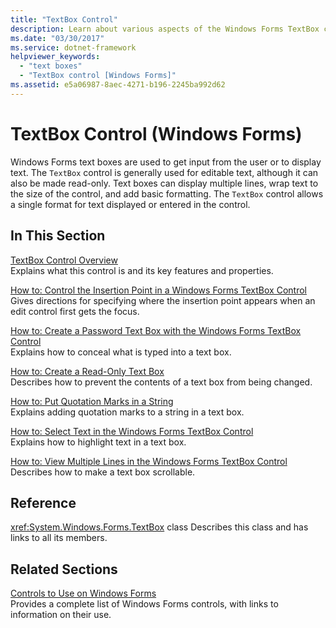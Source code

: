 ```yaml
---
title: "TextBox Control"
description: Learn about various aspects of the Windows Forms TextBox control including using it for editable text and making it read-only.
ms.date: "03/30/2017"
ms.service: dotnet-framework
helpviewer_keywords:
  - "text boxes"
  - "TextBox control [Windows Forms]"
ms.assetid: e5a06987-8aec-4271-b196-2245ba992d62
---
```

# TextBox Control (Windows Forms)

Windows Forms text boxes are used to get input from the user or to display text. The `TextBox` control is generally used for editable text, although it can also be made read-only. Text boxes can display multiple lines, wrap text to the size of the control, and add basic formatting. The `TextBox` control allows a single format for text displayed or entered in the control.

## In This Section

[TextBox Control Overview](textbox-control-overview-windows-forms.md)\
Explains what this control is and its key features and properties.

[How to: Control the Insertion Point in a Windows Forms TextBox Control](how-to-control-the-insertion-point-in-a-windows-forms-textbox-control.md)\
Gives directions for specifying where the insertion point appears when an edit control first gets the focus.

[How to: Create a Password Text Box with the Windows Forms TextBox Control](how-to-create-a-password-text-box-with-the-windows-forms-textbox-control.md)\
Explains how to conceal what is typed into a text box.

[How to: Create a Read-Only Text Box](how-to-create-a-read-only-text-box-windows-forms.md)\
Describes how to prevent the contents of a text box from being changed.

[How to: Put Quotation Marks in a String](how-to-put-quotation-marks-in-a-string-windows-forms.md)\
Explains adding quotation marks to a string in a text box.

[How to: Select Text in the Windows Forms TextBox Control](how-to-select-text-in-the-windows-forms-textbox-control.md)\
Explains how to highlight text in a text box.

[How to: View Multiple Lines in the Windows Forms TextBox Control](how-to-view-multiple-lines-in-the-windows-forms-textbox-control.md)\
Describes how to make a text box scrollable.

## Reference

<xref:System.Windows.Forms.TextBox> class
Describes this class and has links to all its members.

## Related Sections

[Controls to Use on Windows Forms](controls-to-use-on-windows-forms.md)\
Provides a complete list of Windows Forms controls, with links to information on their use.
